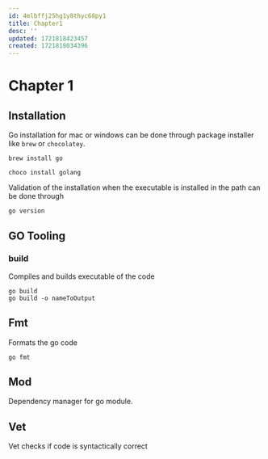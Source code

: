 ```yaml
---
id: 4mlbffj25hg1y8thyc68py1
title: Chapter1
desc: ''
updated: 1721818423457
created: 1721818034396
---
```

# Chapter 1
## Installation
Go installation for mac or windows can be done through package installer like `brew` or `chocolatey`.
```
brew install go
```
```
choco install golang
```
Validation of the installation when the executable is installed in the path can be done through
```
go version
```

## GO Tooling
### build
Compiles and builds executable of the code 
```
go build
go build -o nameToOutput
```

## Fmt
Formats the go code 
```
go fmt
```

## Mod
Dependency manager for go module.

## Vet
Vet checks if code is syntactically correct

